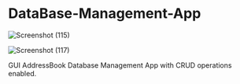 # DataBase-Management-App

![Screenshot (115)](https://user-images.githubusercontent.com/62144435/133024332-87fe1668-7480-49db-9c01-68d14be0881c.png)

![Screenshot (117)](https://user-images.githubusercontent.com/62144435/133024341-cedb6f7e-6846-48fd-8522-24bf9c3d2415.png)

 GUI AddressBook Database Management App with CRUD operations enabled.
